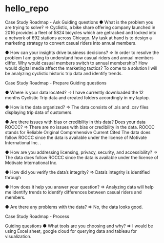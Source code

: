 # hello_repo

Case Study Roadmap - Ask 
Guiding questions 
● What is the problem you are trying to solve? 
⇒  Cyclistic, a bike share offering company launched in 2016 provides a fleet of 5824 bicycles which are getracked and locked into a network of 692 stations across Chicago. 
My task at hand is to design a marketing strategy to convert casual riders into annual members. 


● How can your insights drive business decisions? 
⇒ In order to resolve the problem I am going to understand how casual riders and annual members differ. 
Why would casual members switch to annual membership? 
How would digital media affect the marketing tactics?
To come to a solution I will be analyzing cyclistic historic trip data and identify trends. 


Case Study Roadmap - Prepare
Guiding questions 

● Where is your data located? 
⇒ I have currently downloaded the 12 months Cyclistic Trip data and created folders accordingly in my laptop. 


● How is the data organized? 
⇒ The data consists of .xls and .csv files displaying trip data of customers. 


● Are there issues with bias or credibility in this data?  Does your data ROCCC? 
⇒ There are no issues with bias or credibility in the data. 
ROCCC stands for Reliable Original Comprehensive Current Cited 
The data does follow ROCCC since the data is available under the license of Motivate International Inc. .


● How are you addressing licensing, privacy, security, and accessibility?
⇒ The data does follow ROCCC since the data is available under the license of Motivate International Inc. 



 ● How did you verify the data’s integrity? 
⇒ Data’s integrity is identified through 



● How does it help you answer your question?
⇒ Analyzing data will help me identify trends to identify differences between casual riders and members. 


 ● Are there any problems with the data? 
⇒ No, the data looks good. 


Case Study Roadmap - Process 

Guiding questions 
● What tools are you choosing and why?
⇒ I would be using Excel sheet, google cloud for querying data and tableau for visualization. 



